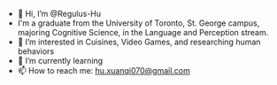 - 👋 Hi, I’m @Regulus-Hu
-    I'm a graduate from the University of Toronto, St. George campus, majoring Cognitive Science, in the Language and Perception stream.
- 👀 I’m interested in Cuisines, Video Games, and researching human behaviors
- 🌱 I’m currently learning 
- 📫 How to reach me: hu.xuanqi070@gmail.com

<!---
Regulus-Hu/Regulus-Hu is a ✨ special ✨ repository because its `README.md` (this file) appears on your GitHub profile.
You can click the Preview link to take a look at your changes.
--->
